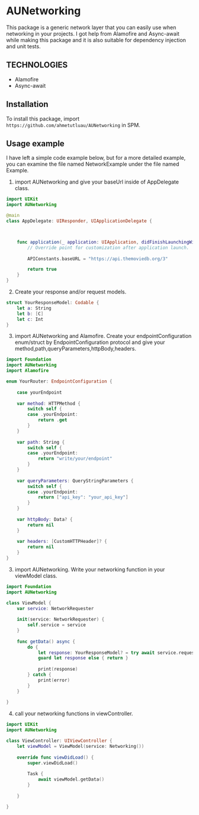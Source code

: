 # AUNetworking

This package is a generic network layer that you can easily use when networking in your projects. I got help from Alamofire and Async-await while making this package and it is also suitable for dependency injection and unit tests.

## TECHNOLOGIES
- Alamofire
- Async-await

## Installation

To install this package, import `https://github.com/ahmetutluau/AUNetworking` in SPM.

## Usage example

I have left a simple code example below, but for a more detailed example, you can examine the file named NetworkExample under the file named Example.


1) import AUNetworking and give your baseUrl inside of AppDelegate class.

```swift
import UIKit
import AUNetworking

@main
class AppDelegate: UIResponder, UIApplicationDelegate {



    func application(_ application: UIApplication, didFinishLaunchingWithOptions launchOptions: [UIApplication.LaunchOptionsKey: Any]?) -> Bool {
        // Override point for customization after application launch.
        
        APIConstants.baseURL = "https://api.themoviedb.org/3"

        return true
    }
}
```

2) Create your response and/or request models.

```swift
struct YourResponseModel: Codable {
    let a: String
    let b: [C]
    let c: Int
}
```

3) import AUNetworking and Alamofire. Create your endpointConfiguration enum/struct by EndpointConfiguration protocol and give your method,path,queryParameters,httpBody,headers.  

```swift
import Foundation
import AUNetworking
import Alamofire

enum YourRouter: EndpointConfiguration {
    
    case yourEndpoint
    
    var method: HTTPMethod {
        switch self {
        case .yourEndpoint:
            return .get
        }
    }
    
    var path: String {
        switch self {
        case .yourEndpoint:
            return "write/your/endpoint"
        }
    }
    
    var queryParameters: QueryStringParameters {
        switch self {
        case .yourEndpoint:
            return ["api_key": "your_api_key"]
        }
    }
    
    var httpBody: Data? {
        return nil
    }
    
    var headers: [CustomHTTPHeader]? {
        return nil
    }
}

```



3) import AUNetworking. Write your networking function in your viewModel class.

```swift
import Foundation
import AUNetworking

class ViewModel {
    var service: NetworkRequester
    
    init(service: NetworkRequester) {
        self.service = service
    }
    
    func getData() async {
        do {
            let response: YourResponseModel? = try await service.request(router: YourRouter.yourEndpoint)
            guard let response else { return }
            
            print(response)
        } catch {
            print(error)
        }
    }
    
}

```

4) call your networking functions in viewController.  

```swift
import UIKit
import AUNetworking

class ViewController: UIViewController {
    let viewModel = ViewModel(service: Networking())
    
    override func viewDidLoad() {
        super.viewDidLoad()
        
        Task {
            await viewModel.getData()
        }
        
    }

}
```
